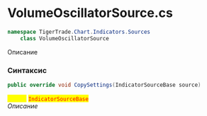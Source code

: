 
# VolumeOscillatorSource.cs
```csharp
namespace TigerTrade.Chart.Indicators.Sources  
    class VolumeOscillatorSource
```

Описание

### Синтаксис
```csharp
public override void CopySettings(IndicatorSourceBase source)
```

<mark style="color:yellow;">**`source`**</mark> <mark style="color:red;">`IndicatorSourceBase`</mark>  
 *Описание*  
  

                    
                    